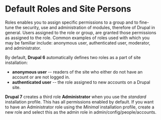 # Default Roles and Site Persons

Roles enables you to assign specific permissions to a group and to fine-tune the security, use and administration of modules, therefore of Drupal in general. Users assigned to the role or group, are granted those permissions as assigned to the role. Common examples of roles used with which you may be familiar include: anonymous user, authenticated user, moderator, and administrator.

By default, **Drupal 6** automatically defines two roles as a part of site installation:

* **anonymous user** -- readers of the site who either do not have an account or are not logged in.
* **authenticated user** -- the role assigned to new accounts on a Drupal site.

**Drupal 7** creates a third role **Administrator** when you use the _standard_ installation profile. This has all permissions enabled by default. If you want to have an Administrator role using the _Minimal_ installation profile, create a new role and select this as the admin role in admin/config/people/accounts.

